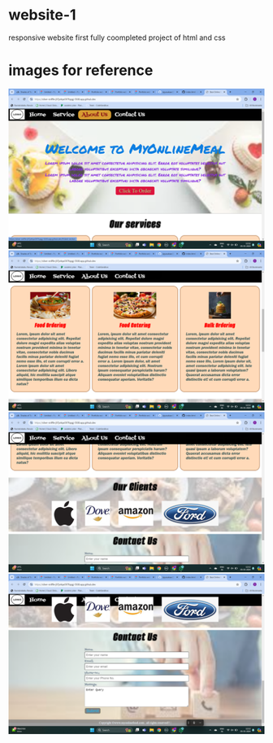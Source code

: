 # website-1
responsive website
first fully coompleted project of html and css
# images for reference
![alt text](Screenshot(66).png)
![alt text](Screenshot(67).png)
![alt text](Screenshot(68).png)
![alt text](image.png)
